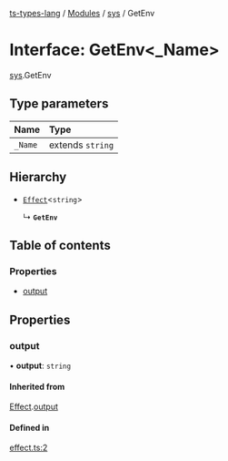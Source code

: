 [ts-types-lang](../README.md) / [Modules](../modules.md) / [sys](../modules/sys.md) / GetEnv

# Interface: GetEnv<_Name\>

[sys](../modules/sys.md).GetEnv

## Type parameters

| Name | Type |
| :------ | :------ |
| `_Name` | extends `string` |

## Hierarchy

- [`Effect`](effect.Effect.md)<`string`\>

  ↳ **`GetEnv`**

## Table of contents

### Properties

- [output](sys.GetEnv.md#output)

## Properties

### output

• **output**: `string`

#### Inherited from

[Effect](effect.Effect.md).[output](effect.Effect.md#output)

#### Defined in

[effect.ts:2](https://github.com/phenax/ts-types-runtime-environment/blob/6c7b4f3/stdlib/effect.ts#L2)
